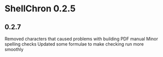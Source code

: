 # ShellChron 0.2.5

## 0.2.7
Removed characters that caused problems with building PDF manual
Minor spelling checks
Updated some formulae to make checking run more smoothly